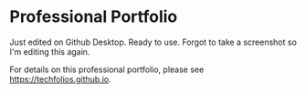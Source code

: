 # Professional Portfolio

Just edited on Github Desktop. Ready to use.
Forgot to take a screenshot so I'm editing this again.

For details on this professional portfolio, please see https://techfolios.github.io.
